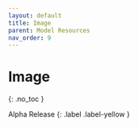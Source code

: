 ```yaml
---
layout: default
title: Image
parent: Model Resources
nav_order: 9
---
```


# Image
{: .no_toc }

Alpha Release
{: .label .label-yellow }
